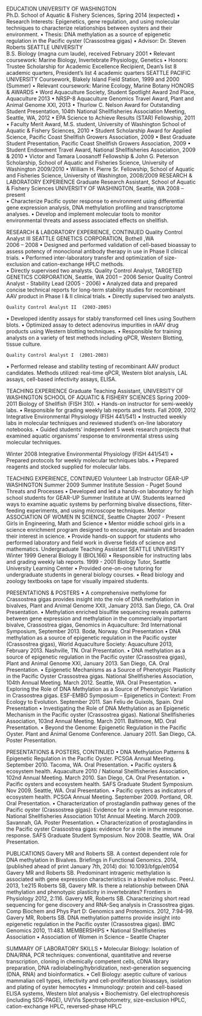 EDUCATION
UNIVERSITY OF WASHINGTON 	
Ph.D. School of Aquatic & Fishery Sciences, Spring 2014 (expected)
•	Research Interests:  Epigenetics, gene regulation, and using molecular techniques to characterize relationships between oysters and their environment. 
•	Thesis: DNA methylation as a source of epigenetic regulation in the Pacific oyster (Crassostrea gigas)
•	Advisor: Dr. Steven Roberts
SEATTLE UNIVERSITY 		
B.S. Biology (magna cum laude), received February 2001
•	Relevant coursework: Marine Biology, Invertebrate Physiology, Genetics
•	Honors: Trustee Scholarship for Academic Excellence Recipient, Dean’s list 8 academic quarters, President’s list 4 academic quarters 
SEATTLE PACIFIC UNIVERSITY
Coursework, Blakely Island Field Station, 1999 and 2000 (Summer)
•	Relevant coursework: Marine Ecology, Marine Botany
HONORS & AWARDS
•	Word Aquaculture Society, Student Spotlight Award 2nd Place, Aquaculture 2013
•	NRSP-8 Aquaculture Genomics Travel Award, Plant and Animal Genome XXI, 2013
•	Thurlow C. Nelson Award for Outstanding Student Presentation, 104th National Shellfisheries Association Meeting, Seattle, WA, 2012 
•	EPA Science to Achieve Results (STAR) Fellowship, 2011
•	Faculty Merit Award, M.S. student, University of Washington School of Aquatic & Fishery Sciences, 2010
•	Student Scholarship Award for Applied Science, Pacific Coast Shellfish Growers Association, 2009
•	Best Graduate Student Presentation, Pacific Coast Shellfish Growers Association, 2009
•	Student Endowment Travel Award, National Shellfisheries Association, 2009 & 2010
•	Victor and Tamara Loosanoff Fellowship & John G. Peterson Scholarship, School of Aquatic and Fisheries Science, University of Washington 2009/2010
•	William H. Pierre Sr. Fellowship, School of Aquatic and Fisheries Science, University of Washington, 2008/2009
RESEARCH & LABORATORY EXPERIENCE
Graduate Research Assistant, School of Aquatic & Fishery Sciences
UNIVERSITY OF WASHINGTON, Seattle, WA 
2008 – present	
	•	Characterize Pacific oyster response to environment using differential gene expression analysis, DNA methylation profiling and transcriptome analyses.
•	Develop and implement molecular tools to monitor environmental threats and assess associated effects on shellfish. 


RESEARCH & LABORATORY EXPERIENCE, CONTINUED
Quality Control Analyst III
SEATTLE GENETICS CORPORATION, Bothell ,WA 	 
2006 – 2008	
	•	Designed and performed validation of cell-based bioassay to assess potency of monoclonal antibody therapy in use in Phase II clinical trials. 
•	Performed inter-laboratory transfer and optimization of size-exclusion and cation-exchange HPLC methods.  
•	Directly supervised two analysts.
Quality Control Analyst, 
TARGETED GENETICS CORPORATION, Seattle, WA 
2001 – 2006  	Senior Quality Control Analyst - Stability Lead  (2005 - 2006) 
•	Analyzed data and prepared concise technical reports for long-term stability studies for recombinant AAV product in Phase I & II clinical trials.
•	Directly supervised two analysts. 

	Quality Control Analyst II  (2003-2005) 
•	Developed identity assays for stably transformed cell lines using Southern blots.
•	Optimized assay to detect adenovirus impurities in rAAV drug products using Western blotting techniques.
•	Responsible for training analysts on a variety of test methods including qPCR, Western Blotting, tissue culture.

	Quality Control Analyst I  (2001-2003) 
•	Performed release and stability testing of recombinant AAV product candidates. Methods utilized: real-time qPCR, Western blot analysis, LAL assays, cell-based infectivity assays, ELISA.

TEACHING EXPERIENCE
Graduate Teaching Assistant, 
UNIVERSITY OF WASHINGTON SCHOOL OF AQUATIC & FISHERY SCIENCES
Spring 2009-2011	Biology of Shellfish (FISH 310).
•	Hands-on instructor for semi-weekly labs. 
•	Responsible for grading weekly lab reports and tests.
Fall 2009, 2012	Integrative Environmental Physiology (FISH 441/541)
•	Instructed weekly labs in molecular techniques and reviewed student’s on-line laboratory notebooks.
•	Guided students’ independent 5 week research projects that examined aquatic organisms’ response to environmental stress using molecular techniques.

Winter 2008	Integrative Environmental Physiology (FISH 441/541)
•	Prepared protocols for weekly molecular techniques labs.
•	Prepared reagents and stocked supplied for molecular labs.



TEACHING EXPERIENCE, CONTINUED
Volunteer Lab Instructor
GEAR-UP WASHINGTON
Summer 2009   	Summer Institute Session - Puget Sound Threats and Processes
•	Developed and led a hands-on laboratory for high school students for GEAR-UP Summer Institute at UW.  Students learned ways to examine aquatic systems by performing bivalve dissections, filter-feeding experiments, and using microscope techniques.
Mentor 
ASSOCIATION OF WOMEN IN SCIENCE, Seattle Chapter
2007 - Present	 Girls in Engineering, Math and Science
•	Mentor middle school girls in a science enrichment program designed to encourage, maintain and broaden their interest in science.
•	Provide hands-on support for students who performed laboratory and field work in diverse fields of science and mathematics.
Undergraduate Teaching Assistant
SEATTLE UNIVERSITY
Winter 1999	General Biology II (BIOL166) 
•	Responsible for instructing labs and grading weekly lab reports.
1999 - 2001	Biology Tutor, Seattle University Learning Center 
•	Provided one-on-one tutoring for undergraduate students in general biology courses.
•	Read biology and zoology textbooks on tape for visually impaired students.

PRESENTATIONS & POSTERS
•	A comprehensive methylome for Crassostrea gigas provides insight into the role of DNA methylation in bivalves, Plant and Animal Genome XXII, January 2013. San Diego, CA. Oral Presentation.
•	Methylation enriched bisulfite sequencing reveals patterns between gene expression and methylation in the commercially important bivalve, Crassostrea gigas, Genomics in Aquaculture: 3rd International Symposium, September 2013. Bodø, Norway. Oral Presentation
•	DNA methylation as a source of epigenetic regulation in the Pacific oyster (Crassostrea gigas), World Aquaculture Society: Aquaculture 2013, February 2013. Nashville, TN. Oral Presentation.
•	DNA methylation as a source of epigenetic regulation in the Pacific oyster (Crassostrea gigas), Plant and Animal Genome XXI, January 2013. San Diego, CA. Oral Presentation.
•	Epigenetic Mechanisms as a Source of Phenotypic Plasticity in the Pacific Oyster Crassostrea gigas. National Shellfisheries Association, 104th Annual Meeting. March 2012. Seattle, WA. Oral Presentation.
•	Exploring the Role of DNA Methylation as a Source of Phenotypic Variation in Crassostrea gigas. ESF-EMBO Symposium – Epigenetics in Context: From Ecology to Evolution. September 2011. San Feliu de Guixols, Spain. Oral Presentation
•	Investigating the Role of DNA Methylation as an Epigenetic Mechanism in the Pacific oyster (Crassostrea gigas). National Shellfisheries Association, 103nd Annual Meeting. March 2011. Baltimore, MD. Oral Presentation.
•	Beyond the Genome: Epigenetic Regulation in the Pacific Oyster. Plant and Animal Genome Conference. January 2011. San Diego, CA. Poster Presentation.

PRESENTATIONS & POSTERS, CONTINUED
•	DNA Methylation Patterns & Epigenetic Regulation in the Pacific Oyster. PCSGA Annual Meeting.  September 2010. Tacoma, WA. Oral Presentation.
•	Pacific oysters & ecosystem health. Aquaculture 2010 / National Shellfisheries Association, 102nd Annual Meeting. March 2010. San Diego, CA. Oral Presentation.
•	Pacific oysters and ecosystem health. SAFS Graduate Student Symposium. Nov 2009. Seattle, WA. Oral Presentation.
•	Pacific oysters as indicators of ecosystem health.  PCSGA Annual Meeting.  September 2009. Portland, OR. Oral Presentation.
•	Characterization of prostaglandin pathway genes of the Pacific oyster (Crassostrea gigas): Evidence for a role in immune response. National Shellfisheries Association 101st Annual Meeting. March 2009. Savannah, GA. Poster Presentation.
•	Characterization of prostaglandins in the Pacific oyster Crassostrea gigas: evidence for a role in the immune response. SAFS Graduate Student Symposium. Nov 2008. Seattle, WA. Oral Presentation.

PUBLICATIONS
Gavery MR and Roberts SB. A context dependent role for DNA methylation in Bivalves. Briefings in Functional Genomics. 2014, (published ahead of print January 7th, 2014) doi: 10.1093/bfgp/elt054
Gavery MR and Roberts SB. Predominant intragenic methylation is associated with gene expression characteristics in a bivalve mollusc. PeerJ. 2013, 1:e215
Roberts SB, Gavery MR. Is there a relationship between DNA methylation and phenotypic plasticity in invertebrates? Frontiers in Physiology 2012, 2:116. 
Gavery MR, Roberts SB. Characterizing short read sequencing for gene discovery and RNA-Seq analysis in Crassostrea gigas. Comp Biochem and Phys Part D: Genomics and Proteomics. 2012, 7:94-99.
Gavery MR, Roberts SB. DNA methylation patterns provide insight into epigenetic regulation in the Pacific oyster (Crassostrea gigas).  BMC Genomics 2010, 11:483. 
MEMBERSHIPS
•	National Shellfisheries Association
•	Association of Women in Science – Seattle Chapter

SUMMARY OF LABORATORY SKILLS
•	Molecular Biology: Isolation of DNA/RNA, PCR techniques: conventional, quantitative and reverse transcription, cloning in chemically competent cells, cDNA library preparation, DNA radiolabeling/hybridization, next-generation sequencing (DNA, RNA) and bioinformatics.
•	Cell Biology:  aseptic culture of various mammalian cell types, infectivity and cell-proliferation bioassays, isolation and plating of oyster hemocytes
•	Immunology: protein and cell-based ELISA systems, Western blot analysis
•	Biochemistry. Gel electrophoresis (including SDS-PAGE), UV/Vis Spectrophotometry, size-exclusion HPLC, cation-exchange HPLC, reversed-phase HPLC

